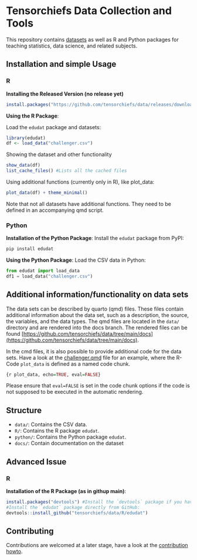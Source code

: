 # Tensorchiefs Data Collection and Tools

This repository contains [datasets](https://github.com/tensorchiefs/data/blob/main/docs/) as well as R and Python packages for teaching statistics, data science, and related subjects.


## Installation and simple Usage

### R

**Installing the Released Version (no release yet)**

```r
install.packages("https://github.com/tensorchiefs/data/releases/download/testrelease/edudat_0.1.tar.gz", repos = NULL, type = "source")
```           

**Using the R Package**:

Load the `edudat` package and datasets:
  
```R
library(edudat)
df <- load_data("challenger.csv")
```
      
Showing the dataset and other functionality
  
```R
show_data(df)
list_cache_files() #Lists all the cached files
```
      
Using additional functions (currently only in R), like plot_data:
  
```R
plot_data(df) + theme_minimal()
```
    
Note that not all datasets have additional functions. They need to be defined in an accompanying qmd script.

### Python

**Installation of the Python Package**:
Install the `edudat` package from PyPI:

``` bash
pip install edudat
```

**Using the Python Package**:
Load the CSV data in Python:

``` python
from edudat import load_data
df1 = load_data("challenger.csv")
```

## Additional information/functionality on data sets

The data sets can be described by quarto (qmd) files. These files contain additional information about the data set, such as a description, the source, the variables, and the data types. The qmd files are located in the `data/` directory and are rendered into the docs branch. The rendered files can be found [https://github.com/tensorchiefs/data/tree/main/docs](https://github.com/tensorchiefs/data/tree/main/docs).


In the cmd files, it is also possible to provide additional code for the data sets. Have a look at the [challenger.qmd](https://github.com/tensorchiefs/data/blob/main/data/challenger.qmd) file for an example, where the R-Code `plot_data` is defined as a named code chunk.

``` r
{r plot_data, echo=TRUE, eval=FALSE}
```

Please ensure that `eval=FALSE` is set in the code chunk options if the code is not supposed to be executed in the automatic rendering.

## Structure

-   `data/`: Contains the CSV data.
-   `R/`: Contains the R package `edudat`.
-   `python/`: Contains the Python package `edudat`.
-   `docs/`: Contain documentation on the dataset

## Advanced Issue

### R

**Installation of the R Package (as in githup main)**:
``` r
install.packages("devtools") #Install the `devtools` package if you haven't already:
#Install the `edudat` package directly from GitHub:
devtools::install_github("tensorchiefs/data/R/edudat")
```

## Contributing

Contributions are welcomed at a later stage, have a look at the [contribution howto](CONTRIBUTING.md).
